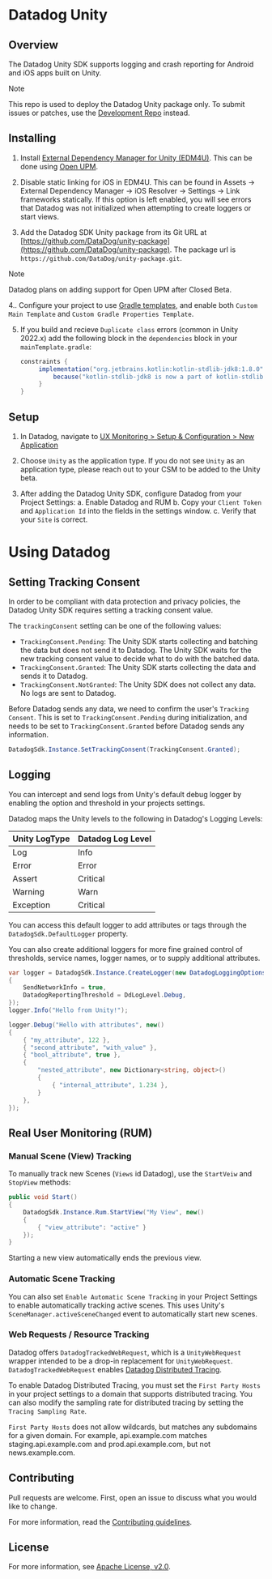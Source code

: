 # Datadog Unity

## Overview

The Datadog Unity SDK supports logging and crash reporting for Android and iOS apps built on Unity.

> [!NOTE]
> This repo is used to deploy the Datadog Unity package only. To submit issues or patches, use the [Development Repo](https://github.com/DataDog/dd-sdk-unity) instead.


## Installing

1. Install [External Dependency Manager for Unity (EDM4U)](https://github.com/googlesamples/unity-jar-resolver). This can be done using [Open UPM](https://openupm.com/packages/com.google.external-dependency-manager/).

2. Disable static linking for iOS in EDM4U. This can be found in Assets -> External Dependency Manager -> iOS Resolver -> Settings -> Link frameworks statically. If this option is left enabled, you will see errors that Datadog was not initialized when attempting to create loggers or start views.

3. Add the Datadog SDK Unity package from its Git URL at [https://github.com/DataDog/unity-package](https://github.com/DataDog/unity-package).  The package url is `https://github.com/DataDog/unity-package.git`.

> [!NOTE]
> Datadog plans on adding support for Open UPM after Closed Beta.

4.. Configure your project to use [Gradle templates](https://docs.unity3d.com/Manual/gradle-templates.html), and enable both `Custom Main Template` and `Custom Gradle Properties Template`.

5. If you build and recieve `Duplicate class` errors (common in Unity 2022.x) add the following block in the `dependencies` block in your `mainTemplate.gradle`:

   ```groovy
   constraints {
        implementation("org.jetbrains.kotlin:kotlin-stdlib-jdk8:1.8.0") {
            because("kotlin-stdlib-jdk8 is now a part of kotlin-stdlib")
        }
   }
   ```

## Setup

1. In Datadog, navigate to [UX Monitoring > Setup & Configuration > New Application](https://app.datadoghq.com/rum/application/create)

2. Choose `Unity` as the application type. If you do not see `Unity` as an application type, please reach out to your CSM to be added to the Unity beta.

3. After adding the Datadog Unity SDK, configure Datadog from your Project Settings:
    a. Enable Datadog and RUM
    b. Copy your `Client Token` and `Application Id` into the fields in the settings window.
    c. Verify that your `Site` is correct.

# Using Datadog

## Setting Tracking Consent

In order to be compliant with data protection and privacy policies, the Datadog Unity SDK requires setting a tracking consent value.

The `trackingConsent` setting can be one of the following values:

  * `TrackingConsent.Pending`: The Unity SDK starts collecting and batching the data but does not send it to Datadog. The Unity SDK waits for the new tracking consent value to decide what to do with the batched data.
  * `TrackingConsent.Granted`: The Unity SDK starts collecting the data and sends it to Datadog.
  * `TrackingConsent.NotGranted`: The Unity SDK does not collect any data. No logs are sent to Datadog.

Before Datadog sends any data, we need to confirm the user's `Tracking Consent`. This is set to `TrackingConsent.Pending` during initialization,
and needs to be set to `TrackingConsent.Granted` before Datadog sends any information.

```cs
DatadogSdk.Instance.SetTrackingConsent(TrackingConsent.Granted);
```

## Logging

You can intercept and send logs from Unity's default debug logger by enabling the option and threshold in your projects settings.

Datadog maps the Unity levels to the following in Datadog's Logging Levels:

| Unity LogType  | Datadog Log Level |
| -------------- | ----------------- |
| Log            |  Info             |
| Error          |  Error            |
| Assert         |  Critical         |
| Warning        |  Warn             |
| Exception      |  Critical         |

You can access this default logger to add attributes or tags through the `DatadogSdk.DefaultLogger` property.

You can also create additional loggers for more fine grained control of thresholds, service names, logger names, or to supply additional attributes.

```cs
var logger = DatadogSdk.Instance.CreateLogger(new DatadogLoggingOptions()
{
    SendNetworkInfo = true,
    DatadogReportingThreshold = DdLogLevel.Debug,
});
logger.Info("Hello from Unity!");

logger.Debug("Hello with attributes", new()
{
    { "my_attribute", 122 },
    { "second_attribute", "with_value" },
    { "bool_attribute", true },
    {
        "nested_attribute", new Dictionary<string, object>()
        {
            { "internal_attribute", 1.234 },
        }
    },
});
```

## Real User Monitoring (RUM)

### Manual Scene (View) Tracking

To manually track new Scenes (`Views` id Datadog), use the `StartVeiw` and `StopView` methods:

```cs
public void Start()
{
    DatadogSdk.Instance.Rum.StartView("My View", new()
    {
        { "view_attribute": "active" }
    });
}
```

Starting a new view automatically ends the previous view.

### Automatic Scene Tracking

You can also set `Enable Automatic Scene Tracking` in your Project Settings to enable automatically tracking active scenes. This uses Unity's `SceneManager.activeSceneChanged` event to automatically start new scenes.

### Web Requests / Resource Tracking

Datadog offers `DatadogTrackedWebRequest`, which is a `UnityWebRequest` wrapper intended to be a drop-in replacement for `UnityWebRequest`. `DatadogTrackedWebRequest` enables [Datadog Distributed Tracing](https://docs.datadoghq.com/real_user_monitoring/connect_rum_and_traces/?tab=browserrum).

To enable Datadog Distributed Tracing, you must set the `First Party Hosts` in your project settings to a domain that supports distributed tracing. You can also modify the sampling rate for distributed tracing by setting the `Tracing Sampling Rate`.

`First Party Hosts` does not allow wildcards, but matches any subdomains for a given domain. For example, api.example.com matches staging.api.example.com and prod.api.example.com, but not news.example.com.

## Contributing

Pull requests are welcome. First, open an issue to discuss what you would like to change.

For more information, read the [Contributing guidelines](https://github.com/DataDog/dd-sdk-unity/blob/main/CONTRIBUTING.md).

## License

For more information, see [Apache License, v2.0](https://github.com/DataDog/dd-sdk-unity/blob/main/LICENSE).
